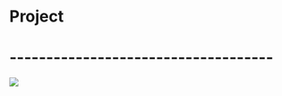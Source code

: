 # Project

# ------------------------------------

<img src="https://img.shields.io/badge/JS-F7DF1E?style=for-the-badge&logo=javascript&logoColor=white">
